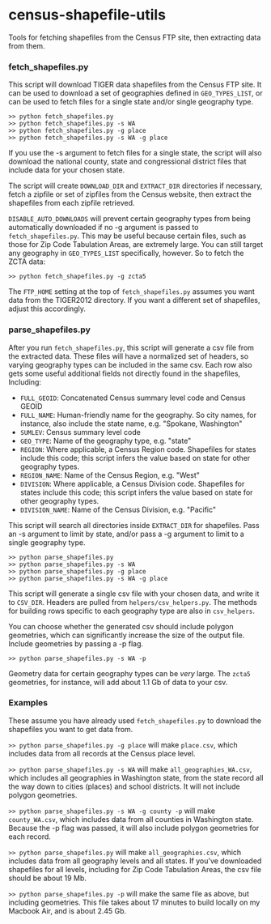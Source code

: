 census-shapefile-utils
======================

Tools for fetching shapefiles from the Census FTP site, then extracting
data from them.

### fetch_shapefiles.py ###

This script will download TIGER data shapefiles from the Census FTP site.
It can be used to download a set of geographies defined in `GEO_TYPES_LIST`,
or can be used to fetch files for a single state and/or single geography type.

    >> python fetch_shapefiles.py
    >> python fetch_shapefiles.py -s WA
    >> python fetch_shapefiles.py -g place
    >> python fetch_shapefiles.py -s WA -g place

If you use the -s argument to fetch files for a single state, the script
will also download the national county, state and congressional district
files that include data for your chosen state.

The script will create `DOWNLOAD_DIR` and `EXTRACT_DIR` directories
if necessary, fetch a zipfile or set of zipfiles from the Census website,
then extract the shapefiles from each zipfile retrieved.

`DISABLE_AUTO_DOWNLOADS` will prevent certain geography types from being
automatically downloaded if no -g argument is passed to `fetch_shapefiles.py`.
This may be useful because certain files, such as those for Zip Code
Tabulation Areas, are extremely large. You can still target any geography
in `GEO_TYPES_LIST` specifically, however. So to fetch the ZCTA data:

    >> python fetch_shapefiles.py -g zcta5

The `FTP_HOME` setting at the top of `fetch_shapefiles.py` assumes you want
data from the TIGER2012 directory. If you want a different set of shapefiles,
adjust this accordingly.


### parse_shapefiles.py ###

After you run `fetch_shapefiles.py`, this script will generate a csv file
from the extracted data. These files will have a normalized set of headers,
so varying geography types can be included in the same csv. Each row also gets
some useful additional fields not directly found in the shapefiles, Including:

* `FULL_GEOID`: Concatenated Census summary level code and Census GEOID
* `FULL_NAME`: Human-friendly name for the geography. So city names,
for instance, also include the state name, e.g. "Spokane, Washington"
* `SUMLEV`: Census summary level code
* `GEO_TYPE`: Name of the geography type, e.g. "state"
* `REGION`: Where applicable, a Census Region code. Shapefiles for states
include this code; this script infers the value based on state for other
geography types.
* `REGION_NAME`: Name of the Census Region, e.g. "West"
* `DIVISION`: Where applicable, a Census Division code. Shapefiles for states
include this code; this script infers the value based on state for other
geography types.
* `DIVISION_NAME`: Name of the Census Division, e.g. "Pacific"

This script will search all directories inside `EXTRACT_DIR` for shapefiles.
Pass an -s argument to limit by state, and/or pass a -g argument to limit
to a single geography type.

    >> python parse_shapefiles.py
    >> python parse_shapefiles.py -s WA
    >> python parse_shapefiles.py -g place
    >> python parse_shapefiles.py -s WA -g place
    
This script will generate a single csv file with your chosen data, and write
it to `CSV_DIR`. Headers are pulled from `helpers/csv_helpers.py`. The methods
for building rows specific to each geography type are also in `csv_helpers`.

You can choose whether the generated csv should include polygon geometries,
which can significantly increase the size of the output file. Include
geometries by passing a -p flag.

    >> python parse_shapefiles.py -s WA -p

Geometry data for certain geography types can be *very* large. The `zcta5`
geometries, for instance, will add about 1.1 Gb of data to your csv.

### Examples ###

These assume you have already used `fetch_shapefiles.py` to download
the shapefiles you want to get data from.

`>> python parse_shapefiles.py -g place` will make `place.csv`, which includes
data from all records at the Census place level.

`>> python parse_shapefiles.py -s WA` will make `all_geographies_WA.csv`,
which includes all geographies in Washington state, from the state record
all the way down to cities (places) and school districts. It will not include
polygon geometries.

`>> python parse_shapefiles.py -s WA -g county -p` will make `county_WA.csv`,
which includes data from all counties in Washington state. Because the -p flag
was passed, it will also include polygon geometries for each record.

`>> python parse_shapefiles.py` will make `all_geographies.csv`, which
includes data from all geography levels and all states. If you've downloaded
shapefiles for all levels, including for Zip Code Tabulation Areas, the csv
file should be about 19 Mb.

`>> python parse_shapefiles.py -p` will make the same file as above, but
including geometries. This file takes about 17 minutes to build locally on my
Macbook Air, and is about 2.45 Gb.
